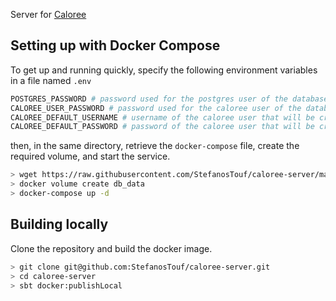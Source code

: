 Server for [Caloree](https://github.com/StefanosTouf/caloree-cli)

## Setting up with Docker Compose

To get up and running quickly, specify the following environment variables in a file named `.env`

```bash
POSTGRES_PASSWORD # password used for the postgres user of the database
CALOREE_USER_PASSWORD # password used for the caloree user of the database user
CALOREE_DEFAULT_USERNAME # username of the caloree user that will be created on startup
CALOREE_DEFAULT_PASSWORD # password of the caloree user that will be created on startup
```

then, in the same directory, retrieve the `docker-compose` file, create the required volume, and start the service.

```bash
> wget https://raw.githubusercontent.com/StefanosTouf/caloree-server/master/docker/docker-compose.yml
> docker volume create db_data
> docker-compose up -d
```

## Building locally

Clone the repository and build the docker image.

```bash
> git clone git@github.com:StefanosTouf/caloree-server.git
> cd caloree-server
> sbt docker:publishLocal
```
